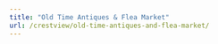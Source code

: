 ```yaml
---
title: "Old Time Antiques & Flea Market"
url: /crestview/old-time-antiques-and-flea-market/
---
```

